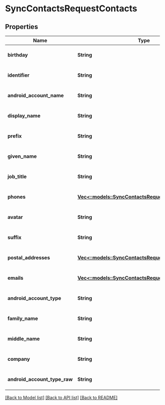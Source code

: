 # SyncContactsRequestContacts

## Properties
Name | Type | Description | Notes
------------ | ------------- | ------------- | -------------
**birthday** | **String** |  | [optional] [default to null]
**identifier** | **String** |  | [optional] [default to null]
**android_account_name** | **String** |  | [optional] [default to null]
**display_name** | **String** |  | [optional] [default to null]
**prefix** | **String** |  | [optional] [default to null]
**given_name** | **String** |  | [optional] [default to null]
**job_title** | **String** |  | [optional] [default to null]
**phones** | [**Vec<::models::SyncContactsRequestPhones>**](SyncContactsRequest_phones.md) |  | [optional] [default to null]
**avatar** | **String** |  | [optional] [default to null]
**suffix** | **String** |  | [optional] [default to null]
**postal_addresses** | [**Vec<::models::SyncContactsRequestPostalAddresses>**](SyncContactsRequest_postalAddresses.md) |  | [optional] [default to null]
**emails** | [**Vec<::models::SyncContactsRequestPhones>**](SyncContactsRequest_phones.md) |  | [optional] [default to null]
**android_account_type** | **String** |  | [optional] [default to null]
**family_name** | **String** |  | [optional] [default to null]
**middle_name** | **String** |  | [optional] [default to null]
**company** | **String** |  | [optional] [default to null]
**android_account_type_raw** | **String** |  | [optional] [default to null]

[[Back to Model list]](../README.md#documentation-for-models) [[Back to API list]](../README.md#documentation-for-api-endpoints) [[Back to README]](../README.md)


